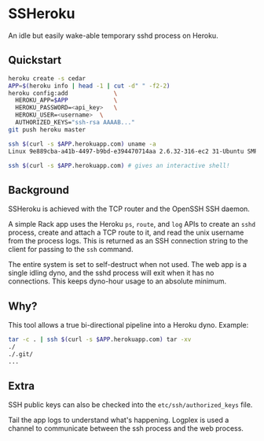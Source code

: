 SSHeroku
========

An idle but easily wake-able temporary sshd process on Heroku.

Quickstart
----------

```bash
heroku create -s cedar
APP=$(heroku info | head -1 | cut -d" " -f2-2)
heroku config:add             \
  HEROKU_APP=$APP             \
  HEROKU_PASSWORD=<api_key>   \
  HEROKU_USER=<username>  \
  AUTHORIZED_KEYS="ssh-rsa AAAAB..."
git push heroku master

ssh $(curl -s $APP.herokuapp.com) uname -a
Linux 9e889cba-a41b-4497-b9bd-e394470714aa 2.6.32-316-ec2 31-Ubuntu SMP Wed May 18 14:10:36 UTC 2011 x86_64 GNU/Linux

ssh $(curl -s $APP.herokuapp.com) # gives an interactive shell!
```

Background
----------

SSHeroku is achieved with the TCP router and the OpenSSH SSH daemon.

A simple Rack app uses the Heroku `ps`, `route`, and `log` APIs to create an `sshd` process, create and attach a TCP route to it, and read the unix username from the process logs. This is returned as an SSH connection string to the client for passing to the `ssh` command.

The entire system is set to self-destruct when not used. The web app is a single idling dyno, and the sshd process will exit when it has no connections. This keeps dyno-hour usage to an absolute minimum.

Why?
----

This tool allows a true bi-directional pipeline into a Heroku dyno. Example:

```bash
tar -c . | ssh $(curl -s $APP.herokuapp.com) tar -xv
./
./.git/
...
```

Extra
-----
SSH public keys can also be checked into the `etc/ssh/authorized_keys` file.

Tail the app logs to understand what's happening. Logplex is used a channel to communicate between the ssh process and the web process.

